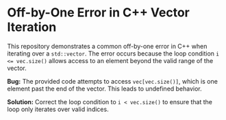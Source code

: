 # Off-by-One Error in C++ Vector Iteration

This repository demonstrates a common off-by-one error in C++ when iterating over a `std::vector`.  The error occurs because the loop condition `i <= vec.size()` allows access to an element beyond the valid range of the vector.

**Bug:** The provided code attempts to access `vec[vec.size()]`, which is one element past the end of the vector. This leads to undefined behavior.

**Solution:** Correct the loop condition to `i < vec.size()` to ensure that the loop only iterates over valid indices.
